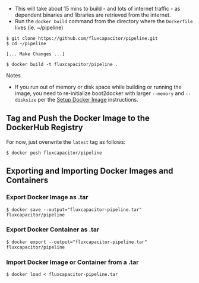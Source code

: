 * This will take about 15 mins to build - and lots of internet traffic - as dependent binaries and libraries are retrieved from the internet.
* Run the `docker build` command from the directory where the `Dockerfile` lives (ie. ~/pipeline)

```
$ git clone https://github.com/fluxcapacitor/pipeline.git
$ cd ~/pipeline

[... Make Changes ...]

$ docker build -t fluxcapacitor/pipeline .
```
Notes
* If you run out of memory or disk space while building or running the image, you need to re-initialize boot2docker with larger `--memory` and `--disksize` per the [Setup Docker Image](https://github.com/fluxcapacitor/pipeline/wiki/Setup-Docker-Image#macos-x-and-windows) instructions.

## Tag and Push the Docker Image to the DockerHub Registry
For now, just overwrite the `latest` tag as follows:
```
$ docker push fluxcapacitor/pipeline
```

## Exporting and Importing Docker Images and Containers
### Export Docker Image as .tar
```
$ docker save --output="fluxcapacitor-pipeline.tar" fluxcapacitor/pipeline
```
### Export Docker Container as .tar
```
$ docker export --output="fluxcapacitor-pipeline.tar" fluxcapacitor/pipeline
```
### Import Docker Image or Container from a .tar
```
$ docker load < fluxcapacitor-pipeline.tar
```